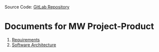 Source Code: [GitLab Repository](https://gitlab.com/byron1st/my-workshop-product)

# Documents for MW Project-Product
1. [Requirements](https://github.com/byron1st/my-workshop-doc/tree/master/doc/req.md)
2. [Software Architecture](https://github.com/byron1st/my-workshop-doc/tree/master/doc/arch.md)
